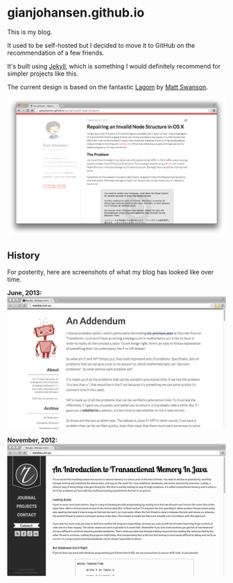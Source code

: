# gianjohansen.github.io

This is my blog.

It used to be self-hosted but I decided to move it to GitHub on the recommendation of a few friends.

It's built using [Jekyll](http://jekyllrb.com/), which is something I would definitely recommend for simpler projects like this.

The current design is based on the fantastic [Lagom](https://github.com/swanson/lagom) by [Matt Swanson](https://github.com/swanson).

![](/assets/images/gianjohansen.github.io.png?raw=true)

## History

For posterity, here are screenshots of what my blog has looked like over time.

**June, 2013:**
![](/assets/images/webdev_2013jun.png?raw=true)

**November, 2012:**
![](/assets/images/webdev_2012nov.png?raw=true)